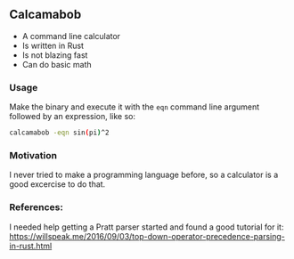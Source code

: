 ## Calcamabob
 - A command line calculator
 - Is written in Rust
 - Is not blazing fast
 - Can do basic math

### Usage
Make the binary and execute it with the `eqn` command line argument followed by an expression, like so:

```sh
calcamabob -eqn sin(pi)^2
```

### Motivation
I never tried to make a programming language before, so a calculator is a good excercise to do that.

### References:
I needed help getting a Pratt parser started and found a good tutorial for it: https://willspeak.me/2016/09/03/top-down-operator-precedence-parsing-in-rust.html
